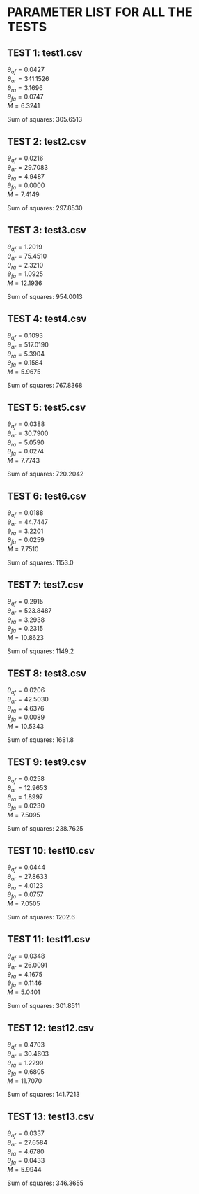 # PARAMETER LIST FOR ALL THE TESTS

## TEST 1: test1.csv
$\theta_{af} = 0.0427$  
$\theta_{ar} = 341.1526$  
$\theta_{ra} = 3.1696$  
$\theta_{fa} = 0.0747$  
$M = 6.3241$  

Sum of squares: $305.6513$

## TEST 2: test2.csv
$\theta_{af} = 0.0216$  
$\theta_{ar} = 29.7083$  
$\theta_{ra} = 4.9487$  
$\theta_{fa} = 0.0000$  
$M = 7.4149$  

Sum of squares: $297.8530$

## TEST 3: test3.csv
$\theta_{af} = 1.2019$  
$\theta_{ar} = 75.4510$  
$\theta_{ra} = 2.3210$  
$\theta_{fa} = 1.0925$  
$M = 12.1936$  

Sum of squares: $954.0013$

## TEST 4: test4.csv
$\theta_{af} = 0.1093$  
$\theta_{ar} = 517.0190$  
$\theta_{ra} = 5.3904$  
$\theta_{fa} = 0.1584$  
$M = 5.9675$  

Sum of squares: $767.8368$

## TEST 5: test5.csv
$\theta_{af} = 0.0388$  
$\theta_{ar} = 30.7900$  
$\theta_{ra} = 5.0590$  
$\theta_{fa} = 0.0274$  
$M = 7.7743$  

Sum of squares: $720.2042$

## TEST 6: test6.csv
$\theta_{af} = 0.0188$  
$\theta_{ar} = 44.7447$  
$\theta_{ra} = 3.2201$  
$\theta_{fa} = 0.0259$  
$M = 7.7510$  

Sum of squares: $1153.0$

## TEST 7: test7.csv
$\theta_{af} = 0.2915$  
$\theta_{ar} = 523.8487$  
$\theta_{ra} = 3.2938$  
$\theta_{fa} = 0.2315$  
$M = 10.8623$  

Sum of squares: $1149.2$

## TEST 8: test8.csv
$\theta_{af} = 0.0206$  
$\theta_{ar} = 42.5030$  
$\theta_{ra} = 4.6376$  
$\theta_{fa} = 0.0089$  
$M = 10.5343$  

Sum of squares: $1681.8$

## TEST 9: test9.csv
$\theta_{af} = 0.0258$  
$\theta_{ar} = 12.9653$  
$\theta_{ra} = 1.8997$  
$\theta_{fa} = 0.0230$  
$M = 7.5095$  

Sum of squares: $238.7625$

## TEST 10: test10.csv
$\theta_{af} = 0.0444$  
$\theta_{ar} = 27.8633$  
$\theta_{ra} = 4.0123$  
$\theta_{fa} = 0.0757$  
$M = 7.0505$  

Sum of squares: $1202.6$

## TEST 11: test11.csv
$\theta_{af} = 0.0348$  
$\theta_{ar} = 26.0091$  
$\theta_{ra} = 4.1675$  
$\theta_{fa} = 0.1146$  
$M = 5.0401$  

Sum of squares: $301.8511$

## TEST 12: test12.csv
$\theta_{af} = 0.4703$  
$\theta_{ar} = 30.4603$  
$\theta_{ra} = 1.2299$  
$\theta_{fa} = 0.6805$  
$M = 11.7070$  

Sum of squares: $141.7213$

## TEST 13: test13.csv
$\theta_{af} = 0.0337$  
$\theta_{ar} = 27.6584$  
$\theta_{ra} = 4.6780$  
$\theta_{fa} = 0.0433$  
$M = 5.9944$  

Sum of squares: $346.3655$